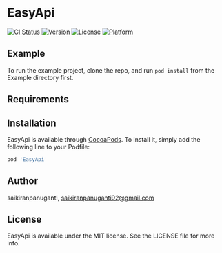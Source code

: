 # EasyApi

[![CI Status](https://img.shields.io/travis/saikiranpanuganti/EasyApi.svg?style=flat)](https://travis-ci.org/saikiranpanuganti/EasyApi)
[![Version](https://img.shields.io/cocoapods/v/EasyApi.svg?style=flat)](https://cocoapods.org/pods/EasyApi)
[![License](https://img.shields.io/cocoapods/l/EasyApi.svg?style=flat)](https://cocoapods.org/pods/EasyApi)
[![Platform](https://img.shields.io/cocoapods/p/EasyApi.svg?style=flat)](https://cocoapods.org/pods/EasyApi)

## Example

To run the example project, clone the repo, and run `pod install` from the Example directory first.

## Requirements

## Installation

EasyApi is available through [CocoaPods](https://cocoapods.org). To install
it, simply add the following line to your Podfile:

```ruby
pod 'EasyApi'
```

## Author

saikiranpanuganti, saikiranpanuganti92@gmail.com

## License

EasyApi is available under the MIT license. See the LICENSE file for more info.

